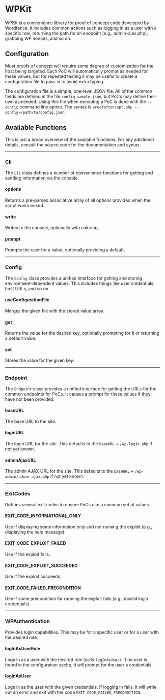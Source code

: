 # WPKit

WPKit is a convenience library for proof of concept code developed by Wordfence. It includes common actions such as logging in as a user with a specific role, returning the path for an endpoint (e.g., admin-ajax.php), grabbing WP nonces, and so on.

## Configuration

Most proofs of concept will require some degree of customization for the host being targeted. Each PoC will automatically prompt as needed for these values, but for repeated testing it may be useful to create a configuration file to pass in to avoid extra typing.

The configuration file is a simple, one-level JSON file. All of the common fields are defined in the file `config-sample.json`, but PoCs may define their own as needed. Using this file when executing a PoC is done with the `--config` command line option. The syntax is `proofofconcept.php --config=/path/to/config.json`.

## Available Functions

This is just a broad overview of the available functions. For any additional details, consult the source code for the documentation and syntax.

---------------------------------------

### Cli

The `Cli` class defines a number of convenience functions for getting and sending information via the console.

#### options

Returns a pre-parsed associative array of all options provided when the script was invoked.

#### write

Writes to the console, optionally with coloring.

#### prompt

Prompts the user for a value, optionally providing a default.

---------------------------------------

### Config

The `Config` class provides a unified interface for getting and storing environment-dependent values. This includes things like user credentials, host URLs, and so on.

#### useConfigurationFile

Merges the given file with the stored value array.

#### get

Returns the value for the desired key, optionally prompting for it or returning a default value.

#### set

Stores the value for the given key.

---------------------------------------

### Endpoint

The `Endpoint` class provides a unified interface for getting the URLs for the common endpoints for PoCs. It causes a prompt for these values if they have not been provided.

#### baseURL

The base URL to the site.

#### loginURL

The login URL for the site. This defaults to the `baseURL` + `/wp-login.php` if not yet known.

#### adminAjaxURL

The admin AJAX URL for the site. This defaults to the `baseURL` + `/wp-admin/admin-ajax.php` if not yet known.

---------------------------------------

### ExitCodes

Defines several exit codes to ensure PoCs use a common set of values.

#### EXIT_CODE_INFORMATIONAL_ONLY

Use if displaying some information only and not running the exploit (e.g., displaying the help message).

#### EXIT_CODE_EXPLOIT_FAILED

Use if the exploit fails.

#### EXIT_CODE_EXPLOIT_SUCCEEDED

Use if the exploit succeeds.

#### EXIT_CODE_FAILED_PRECONDITION

Use if some precondition for running the exploit fails (e.g., invalid login credentials).

---------------------------------------

### WPAuthentication

Provides login capabilities. This may be for a specific user or for a user with the desired role.

#### logInAsUserRole

Logs in as a user with the desired role (calls `logInAsUser`). If no user is found in the configuration cache, it will prompt for the user's credentials.

#### logInAsUser

Logs in as the user with the given credentials. If logging in fails, it will write out an error and exit with the code `EXIT_CODE_FAILED_PRECONDITION`.